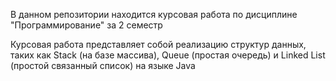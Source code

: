 В данном репозитории находится курсовая работа по дисциплине "Программирование" за 2 семестр

Курсовая работа представляет собой реализацию структур данных, таких как Stack (на базе массива), Queue (простая очередь) и Linked List (простой связанный список) на языке Java
